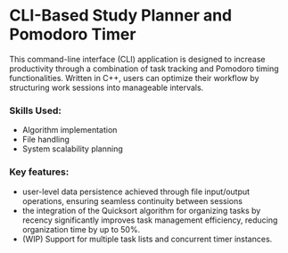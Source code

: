 # CLI-Based Study Planner and Pomodoro Timer
This command-line interface (CLI) application is designed to increase productivity through a combination of task tracking and Pomodoro timing functionalities. Written in C++, users can optimize their workflow by structuring work sessions into manageable intervals.

### Skills Used:
- Algorithm implementation
- File handling
- System scalability planning

### Key features:
- user-level data persistence achieved through file input/output operations, ensuring seamless continuity between sessions
- the integration of the Quicksort algorithm for organizing tasks by recency significantly improves task management efficiency, reducing organization time by up to 50%.
- (WIP) Support for multiple task lists and concurrent timer instances.
